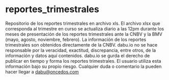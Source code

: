 # reportes_trimestrales
Repositorio de los reportes trimestrales en archivo xls.  El archivo xlsx que corresponda al trimestre en curso se actualiza diario a las 12pm durante los meses de presentación de los reportes trimestrales ante la CNBV y la BMV (mayo, agosto, noviembre, febrero).  La información de los reportes trimestrales son obtenidos directamente de la CNBV.  dabu.io no se hace responsable por la veracidad, exactitud, discrepancia, entre otros, de la información y datos aquí contenidos.  dabu.io se gurda el derecho de publicar en tiempo y forma los reportes trimestrales.  El usuario utiliza esta información bajo su propio riesgo.  Cualquier duda o comentario la pueden hacer llegar a dabu@oncedos.com

